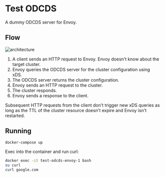 # Test ODCDS

A dummy ODCDS server for Envoy.

## Flow

![architecture](./images/test-odcds.png "Architecture")

1. A client sends an HTTP request to Envoy. Envoy doesn't know about the target cluster.
2. Envoy queries the ODCDS server for the cluster configuration using xDS.
3. The ODCDS server returns the cluster configuration.
4. Envoy sends an HTTP request to the cluster.
5. The cluster responds.
6. Envoy sends a response to the client.

Subsequent HTTP requests from the client don't trigger new xDS queries as long as the TTL of the
cluster resource doesn't expire and Envoy isn't restarted.

## Running

```bash
docker-compose up
```

Exec into the container and run curl:

```bash
docker exec -it test-odcds-envoy-1 bash
su curl
curl google.com
```
